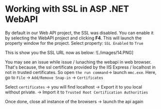 # Working with SSL in ASP .NET WebAPI

By default in our Web API project, the SSL was disabled. You can enable it by selecting the WebAPI project and clicking **F4**. This will launch the property window for the project. Select property: `SSL Enabled` to `True`

This is show you the SSL URL now as below:
![./images/14.PNG]

You may see an issue while issue / lunaching the webapi in web browser. That's because, the ssl certificate provided by the IIS Express / localhost in not in trusted certificates. So open `the run command`-> launch `mmc.exe`. Here, go to `File` -> `Add/Remove Snap-in` -> `Certificates`

Select `certificates` -> you will find localhost -> Export it to you local without private. -> Import it to `Trusted Root Certification Authorities`

Once done, close all instance of the browsers -> launch the api again
